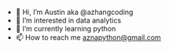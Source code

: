 - 👋 Hi, I’m Austin aka @azhangcoding
- 👀 I’m interested in data analytics
- 🌱 I’m currently learning python
- 📫 How to reach me aznapython@gmail.com

<!---
azhangcoding/azhangcoding is a ✨ special ✨ repository because its `README.md` (this file) appears on your GitHub profile.
You can click the Preview link to take a look at your changes.
--->
